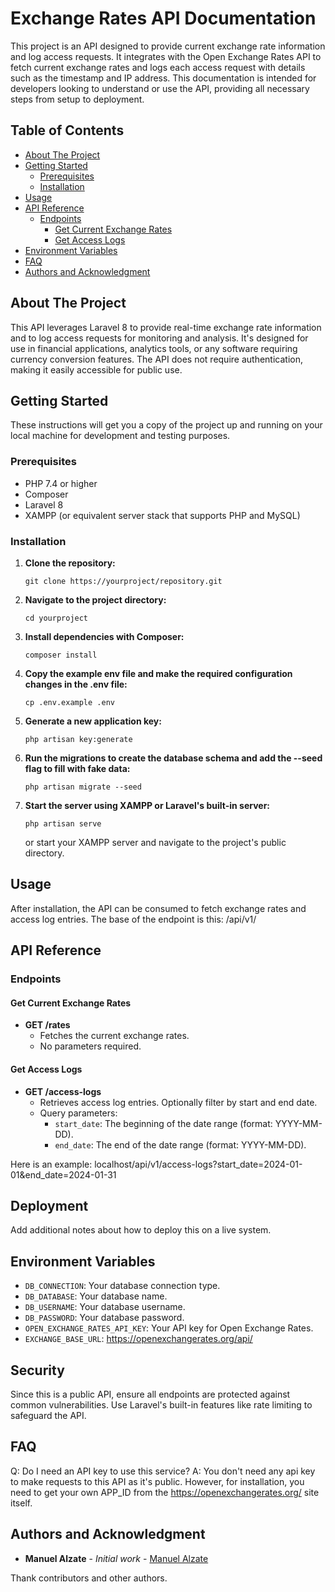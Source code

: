 # Exchange Rates API Documentation

This project is an API designed to provide current exchange rate information and log access requests. It integrates with the Open Exchange Rates API to fetch current exchange rates and logs each access request with details such as the timestamp and IP address. This documentation is intended for developers looking to understand or use the API, providing all necessary steps from setup to deployment.

## Table of Contents

- [About The Project](#about-the-project)
- [Getting Started](#getting-started)
  - [Prerequisites](#prerequisites)
  - [Installation](#installation)
- [Usage](#usage)
- [API Reference](#api-reference)
  - [Endpoints](#endpoints)
    - [Get Current Exchange Rates](#get-current-exchange-rates)
    - [Get Access Logs](#get-access-logs)
- [Environment Variables](#environment-variables)
- [FAQ](#faq)
- [Authors and Acknowledgment](#authors-and-acknowledgment)

## About The Project

This API leverages Laravel 8 to provide real-time exchange rate information and to log access requests for monitoring and analysis. It's designed for use in financial applications, analytics tools, or any software requiring currency conversion features. The API does not require authentication, making it easily accessible for public use.

## Getting Started

These instructions will get you a copy of the project up and running on your local machine for development and testing purposes.

### Prerequisites

- PHP 7.4 or higher
- Composer
- Laravel 8
- XAMPP (or equivalent server stack that supports PHP and MySQL)

### Installation

1. **Clone the repository:**
   ```
   git clone https://yourproject/repository.git
   ```
   
2. **Navigate to the project directory:**
   ```
   cd yourproject
   ```

3. **Install dependencies with Composer:**
   ```
   composer install
   ```

4. **Copy the example env file and make the required configuration changes in the .env file:**
   ```
   cp .env.example .env
   ```

5. **Generate a new application key:**
   ```
   php artisan key:generate
   ```

6. **Run the migrations to create the database schema and add the --seed flag to fill with fake data:** 
   ```
   php artisan migrate --seed
   ```

7. **Start the server using XAMPP or Laravel's built-in server:**
   ```
   php artisan serve
   ```
   or start your XAMPP server and navigate to the project's public directory.

## Usage

After installation, the API can be consumed to fetch exchange rates and access log entries.
The base of the endpoint is this: /api/v1/


## API Reference

### Endpoints

#### Get Current Exchange Rates

- **GET /rates**
  - Fetches the current exchange rates.
  - No parameters required.

#### Get Access Logs

- **GET /access-logs**
  - Retrieves access log entries. Optionally filter by start and end date.
  - Query parameters:
    - `start_date`: The beginning of the date range (format: YYYY-MM-DD).
    - `end_date`: The end of the date range (format: YYYY-MM-DD).
    
Here is an example: localhost/api/v1/access-logs?start_date=2024-01-01&end_date=2024-01-31

## Deployment

Add additional notes about how to deploy this on a live system.

## Environment Variables

- `DB_CONNECTION`: Your database connection type.
- `DB_DATABASE`: Your database name.
- `DB_USERNAME`: Your database username.
- `DB_PASSWORD`: Your database password.
- `OPEN_EXCHANGE_RATES_API_KEY`: Your API key for Open Exchange Rates.
- `EXCHANGE_BASE_URL`: https://openexchangerates.org/api/

## Security

Since this is a public API, ensure all endpoints are protected against common vulnerabilities. Use Laravel's built-in features like rate limiting to safeguard the API.

## FAQ

Q: Do I need an API key to use this service?
A: You don't need any api key to make requests to this API as it's public. However, for installation, you need to get your own APP_ID from the https://openexchangerates.org/ site itself. 

## Authors and Acknowledgment

- **Manuel Alzate** - *Initial work* - [Manuel Alzate](https://github.com/maalzates)

Thank contributors and other authors.
